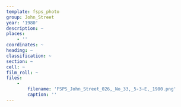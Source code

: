 ```yaml
---
template: fsps_photo
group: John_Street
year: '1980'
description: ~
places:
    - ''
coordinates: ~
heading: ~
classification: ~
section: ~
cell: ~
film_roll: ~
files:
    -
        filename: 'FSPS_John_Street_026,_No_33,_5-3-E,_1980.png'
        caption: ''
---
```


